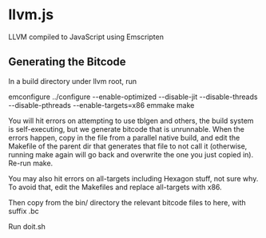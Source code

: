llvm.js
=======

LLVM compiled to JavaScript using Emscripten


Generating the Bitcode
----------------------

In a build directory under llvm root, run

  emconfigure ../configure --enable-optimized --disable-jit --disable-threads --disable-pthreads --enable-targets=x86
  emmake make

You will hit errors on attempting to use tblgen and others, the build system is self-executing, but we generate bitcode that is unrunnable. When the errors happen, copy in the file from a parallel native build, and edit the Makefile of the parent dir that generates that file to not call it (otherwise, running make again will go back and overwrite the one you just copied in). Re-run make.

You may also hit errors on all-targets including Hexagon stuff, not sure why. To avoid that, edit the Makefiles and replace all-targets with x86.

Then copy from the bin/ directory the relevant bitcode files to here, with suffix .bc

Run doit.sh

